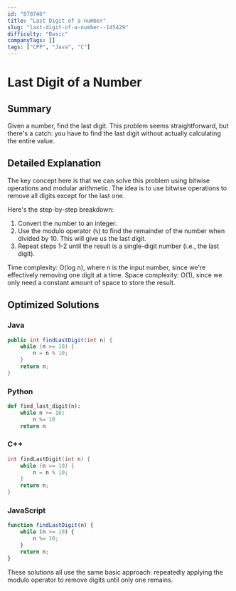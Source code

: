 ```yaml
---
id: "878746"
title: "Last Digit of a number"
slug: "last-digit-of-a-number--145429"
difficulty: "Basic"
companyTags: []
tags: ["CPP", "Java", "C"]
---
```


**Last Digit of a Number**
=====================

## Summary
Given a number, find the last digit. This problem seems straightforward, but there's a catch: you have to find the last digit without actually calculating the entire value.

## Detailed Explanation
The key concept here is that we can solve this problem using bitwise operations and modular arithmetic. The idea is to use bitwise operations to remove all digits except for the last one.

Here's the step-by-step breakdown:

1. Convert the number to an integer.
2. Use the modulo operator (`%`) to find the remainder of the number when divided by 10. This will give us the last digit.
3. Repeat steps 1-2 until the result is a single-digit number (i.e., the last digit).

Time complexity: O(log n), where n is the input number, since we're effectively removing one digit at a time.
Space complexity: O(1), since we only need a constant amount of space to store the result.

## Optimized Solutions
### Java
```java
public int findLastDigit(int n) {
    while (n >= 10) {
        n = n % 10;
    }
    return n;
}
```
### Python
```python
def find_last_digit(n):
    while n >= 10:
        n %= 10
    return n
```
### C++
```cpp
int findLastDigit(int n) {
    while (n >= 10) {
        n = n % 10;
    }
    return n;
}
```
### JavaScript
```javascript
function findLastDigit(n) {
    while (n >= 10) {
        n %= 10;
    }
    return n;
}
```
These solutions all use the same basic approach: repeatedly applying the modulo operator to remove digits until only one remains.